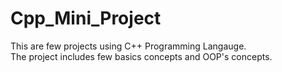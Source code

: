 # Cpp_Mini_Project
This are few projects using C++ Programming Langauge.
<br>
The project includes few basics concepts and OOP's concepts.
